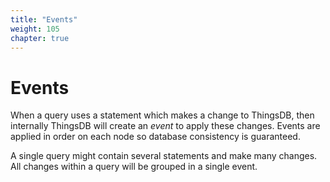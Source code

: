```yaml
---
title: "Events"
weight: 105
chapter: true
---
```


# Events

When a query uses a statement which makes a change to ThingsDB, then internally ThingsDB will create an *event* to apply these changes.
Events are applied in order on each node so database consistency is guaranteed.

A single query might contain several statements and make many changes. All changes within a query will be grouped in a single event.
